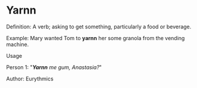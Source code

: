 # Yarnn

Definition: A verb; asking to get something, particularly a food or beverage.

Example: Mary wanted Tom to __yarnn__ her some granola from the vending machine.

Usage

Person 1: "*__Yarnn__ me gum, Anastasia?*"

Author: Eurythmics
